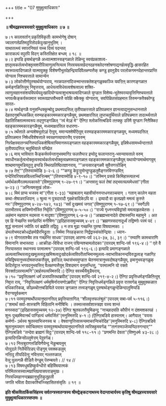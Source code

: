 +++
title = "07 मुमुक्षुत्वाधिकारः"

+++


**॥ श्रीमद्रहस्यत्रयसारे मुमुक्षुत्वाधिकारः ॥ ७ ॥**

७।१ कालावर्तान् प्रकृतिविकृतीः कामभोगेषु दोषान्  
ज्वालागर्तप्रतिमदुरितोदर्कदुःखानुभूतिम् ।  
याथातत्थ्यं स्वपरनियतं यच्च दिव्यं पदन्तत्  
काराकल्पं वपुरपि विदन् कस्तितिक्षेत बन्धम् ॥ १८ ॥  
७।२ इप्पडि इव्वर्थङ्गळै अध्यात्मशास्त्रङ्गळाले तॆळिन्दु स्वयंप्रकाशत्व-ज्ञातृत्वकर्तत्वभोक्तृत्वशरीरित्वाणुत्वनित्यत्व निरवयवत्वछेदनदहनक्लेदनशोषणाद्यनर्हत्ववृद्धि-ह्रासरहित स्वरूपत्वादिगळाले यात्मावुक्कु विशेषणीभूतदेहन्द्रियादिवैलक्ष्ण्यत्तैक् कण्डु इवऩुडैय परलोकगमनदेहान्तरप्राप्ति योग्यत्व निश्चयत्ताले सामान्येन  
७।३ लोकोत्तीर्णपुरुषार्थयोग्यराय्, नरकपतनादिजन्मान्तरक्लेशङ्गळुक्कञ्जि यवऱ्ऱिऩ् कारणङ्गळाऩ कर्मङ्गळिऩिऩ्ऱुम् निवृत्तराय्, आधेयत्वविधेयत्वशेषत्वाल्प शक्ति-त्वाणुत्वज्ञानसंशयविपर्ययदुःखादियोग्यत्वाशुभाश्रयत्वादिगळाले युण्डाऩ विशेष्य-भूतेश्वरव्यावृत्तिनिश्चयत्ताले भगवत्कैङ्कर्यरूपमाऩ स्वरूपप्राप्तवैभवत्तै यपेक्षि क्कैक्कु योग्यराय्, सर्वापेक्षितसंग्रहमाऩ तिरुमन्त्रत्तैक्कॊण्डु सारत-  
७।४ मार्थङ्गळै यनुसन्धिक्कुम्बोदु प्रथमपदत्तिल् तृतीयाक्षरत्ताले प्रतिपन्नमाऩ ज्ञानत्वाद्यनुसन्धानत्ताले देहतदनुबन्धिकळिल् वरुमहङ्कारममकारङ्गळैयुम्, प्रथमाक्षरत्तिल् लुप्तचतुर्थियाले प्रतिपन्नमाऩ तादर्त्थ्यत्ताले देहातिरिक्तात्मस्वरूप तद्गुणङ्गळिल् ‘‘त्वं मेऽहं मे’’ ऎऩ्गिऱ श्लोकत्तिऩ्बडिये तऩक्कु उरिमै युण्डाग निऩैक्किऱ वहङ्कारममकारङ्गळैयुम्, मध्यमाक्षरत्तिल वधारणा-  
७।५ र्त्थंत्ताले अन्यशेषभूतोऽहं ऎऩ्ऱुम्, ममान्यश्शेषीऎऩ्ऱुम् वरुमहङ्कारममकारङ्गळयुम्, मध्यमपदत्तिल् प्रतिपन्नमाऩ निषेधविशेषत्ताले स्वरक्षणव्यापारत्तैप् पऱ्ऱवरुम् निरपेक्षस्वातन्त्र्यनिरुपाधिकशेषित्वाभिमानरूपङ्गळाऩ वहङ्कारममकारङ्गळैयुम्, इन्निषेधसामर्थ्यन्दऩ्ऩाले तृतीयपदत्तिल् चतुर्थियाले यभिप्रेत  
७।६ माय् भावियाऩ कैङ्कर्यपर्यन्तानुभवमागिऱ फलत्तैप्पऱ्ऱ इप्पोदु फलान्तरानु-भवन्यायत्ताले वरुम् स्वाधीनकर्तृत्वभोक्तृत्वस्वार्थकर्तत्वभोक्तृत्वभ्रमरूपङ्गळाऩ वहङ्कारममकारङ्गळैयुम् यथायोग्यमार्थमागवुम् शाब्दमागवुमडियऱुत्तु इप्पडि स्थिरप्रतिष्ठितज्ञानराय्, “”अऱ्पसारङ्गळवै सुवैत्तगऩ्ऱॊऴिन्  
७।७ तेऩ्””(तिरुवाय्मॊऴि ३-२-६।) “”कण्डु केट्टुऱ्ऱुमोन्दुण्डुऴलुमैङ्गरुविगण्डविऩ् पन्दॆरिवरियवळविल्लाच्चिऱ्ऱिऩ्बम्””(तिरुवाय्मॊऴि ४-९-१०।) ‘‘तस्मिन् प्रसन्ने किमिहास्त्यलभ्यं धर्मार्थकामैरलमल्पकास्ते’’(विष्णुपुराणम् १-२७-९१।) ‘‘अन्तवत्तु फलं तेषां तद्भवत्यल्पमेधसां’’(गीता ७-२३।) ‘‘अनित्यमसुखं लोक-  
७।८ मिमं प्राप्य भजस्व मां’’(गीता ९-३३) ‘‘महाबलान् महावीर्याननन्तधनसञ्चयान् । गतान् कालेन महता कथा-शेषान्नराधिपान् ॥ श्रुत्वा न पुत्रदारादौ गृहक्षेत्रादिकेऽपि वा । द्रव्यादौ वा कृतप्रज्ञो ममत्वं कुरुते नरः’’(विष्णुपुराणम् ४-२४-१४२, १४३) ‘‘सर्वं दुःखमयं जगत्’’(विष्णुपुराणम् १-१७-६९।) ‘‘स्वर्गेऽपि पातभीतस्य क्षयिष्णोर्नास्ति निर्वृतिः’’(विष्णुपुराणम् ७-५-५०।) ‘‘राज्ये गृध्नन्त्यविद्वांसो ममत्वाहृतचेतसः । अहंमान महापान मदमत्ता न मादृशाः’’(विष्णुपुराणम् ६-७-७।) ‘‘आब्रह्मभवनादेते दोषास्सन्ति महामुने । अत एव हि नेच्छन्ति स्वर्गप्राप्तिं मनीषिणः’’(इदिहाससमुच्चयम् ४-४९।) ‘‘ब्रह्मणस्सदनादूर्ध्वं तद्विष्णोः परमं पदं । शुद्धं सनातनं ज्योतिः परं ब्रह्मेति तद्विदुः ॥ न तत्र मूढा गच्छन्ति पुरुषा विषयात्मकाः । डंभलोभमदक्रोधद्रोहमोहैरभिद्रुताः ॥ निर्ममा निरहङ्कारा निर्द्वंद्वास्संयतेन्द्रियाः । ध्यान-  
७।९ योगरताश्चैव तत्र गच्छन्ति साधवः’’(पारदम् आरण्य-पर्व २६२-३७, ३८, ३९।) ‘‘रम्याणि कामचाराणि विमानानि सभास्तदा । आक्रीडा-विविधा राजन् पद्मिन्यश्चामलोदकाः’’(पारदम् शान्दि-पर्व १९६-४।) ‘‘ एते वै निरयास्तात स्थानस्य परमात्मनः’’(पारदम् शान्दि-पर्व १९६-६।) इत्यादि प्रमाणङ्गळाले अल्पत्वास्थिरत्वदुःखमूलत्वदुःखमिश्रत्वदुःखोदर्कत्वविपरीताभिमानमूलत्व-स्वाभाविकानन्दविरुद्धत्वङ् गळागिऱ वचिद्विषयानुभवदोषसप्तकत्तैयुम्, इवऱ्ऱिल् यथासंभवमुण्डाऩ चेतनमात्रानुभवदोषङ्गळैयुम्, इव्वनुभवङ्गळुक् कॆदिर्त्तट्टाऩ भगवदनुभवत्तिऩ् वैलक्षण्यत्तैयुम् विशदमाग वनुसन्धित्तु, ‘‘परमात्मनि यो रक्तो विरक्तोऽपरमात्मनि’’(बार्हस्पत्यस्मिरुदि।) ऎऩ्गिऱ ववस्थैयैयुडैयराय्,  
७।१० ‘‘प्रवृत्तिलक्षणं धर्मं प्रजापतिरथाब्रवीत्’’(पारदम् शान्दि-पर्व २१९-४-२।) ऎऩ्गिऱ प्रवृत्तिधर्मङ्गळिऩिऩ्ऱुम् निवृत्त राय्, ‘‘निवृत्तिलक्षणं धर्ममृषिर्नारायणोऽब्रवीत्’’ ऎऩ्गिऱ निवृत्तिधर्मङ्गळिले प्रवृत्त राऩवर्गळ् मुमुक्षुक्कळाऩ वधिकारिकळ्, कीऴ्च्चॊऩ्ऩबडियिले परावर ङ्गळाऩ तत्त्वङ्गळुम् पुरुषार्थङ्गळुन्दॆळिन्दालुमिप्पडि वैराग्यपूर्वकमाग  
७।११ परमपुरुषार्थोपायानुष्ठानत्तिल् प्रवृत्तियाऩागिल् ‘‘शीलवृत्तफलंश्रुतं’’(पारदम् सबा-पर्व ५-११६।) (‘‘शमार्थं सर्वा-शास्त्राणि विहितानि मनीषिभिः । तस्मात्ससर्वशास्त्रज्ञा यस्य शान्तं मनस्सदा’’(इदिहाससमुच्चयम् १२-३७) ऎऩ्गिऱ श्रुतफलत्तैयुमिऴन्दु ‘‘नाच्छादयति कौपीनं न दंशमशकापहं । शुनः पुच्छमिवानर्थं पाण्डित्यं धर्मवर्जितं’’(मनुस्मिरुदि ४-१।) (ऎऩ्गिऱबडिये हास्यऩाम्। आगैयाल् ‘‘वयसः कर्मणो- ऽर्थस्य श्रुतस्याभिजनस्य च । वेषवाग्वृत्तिसारूप्यमाचरन्विचरेदिह’’(मनुस्मिरुदि ४-८) ऎऩ्गिऱबडिये श्रुतानुरूपमाग स्वोचितमाऩ परमपुरुषार्थापायानुष्ठानत्तिले त्वरिक्कुमवर्गळ् “”तऩ्गरुमञ्जॆय्यप्पिऱरुगन्दार्”” ऎऩ्गिऱबडिये ‘‘तन्देवा ब्राह्मणं विदुः’’(पारदम् शान्दि-पर्व ११८-११।) ‘‘प्रणमन्ति देवता’’(विष्णुधर्मः ४३-२८।) इत्यादिगळिऱ्सॊल्लुमेऱ्ऱम् पॆऱुवर्गळ्।  
७।१२ निऩ्ऱबुराणऩडियिणैयेन्दु नॆडुम्बयऩुम्  
पॊऩ्ऱुदले निलैयॆऩ्ऱिडप् पॊङ्गुम् पवक्कडलुम्  
नऩ्ऱिदु तीयदिदॆऩ्ऱु नविऩ्ऱवर् नल्लरुळाल्  
वॆऩ्ऱु पुलऩ्गळै वीडिऩै वेण्डुम् पॆरुम्बयऩे। // १४ //  
७।१३ विषमधुबहिष्कुर्वन्धीरो बहिर्विषयात्मकं  
परिमितरसस्वात्मप्राप्तिप्रयासपराङ्मुखः ।  
निरवधिमहानन्दब्रह्मानुभूतिकुतूहली  
जगति भविता दैवात्कश्चिज्जिहासितसंसृतिः ॥ १९ ॥

**इति श्रीकवितार्किकसिंहस्य सर्वतन्त्रस्वतन्त्रस्य श्रीमद्वेङ्कटनाथस्य वेदान्ताचार्यस्य कृतिषु श्रीमद्रहस्यत्रयसारे मुमुक्षुत्वाधिकारस्सप्तमः ॥**

